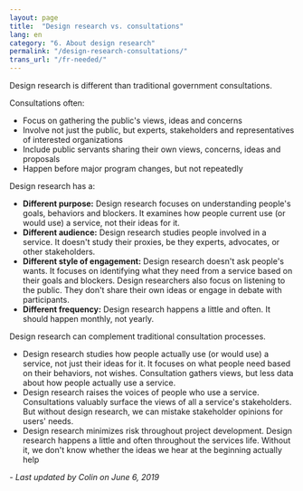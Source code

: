 ```yaml
---
layout: page
title:  "Design research vs. consultations"
lang: en
category: "6. About design research"
permalink: "/design-research-consultations/"
trans_url: "/fr-needed/"
---
```


Design research is different than traditional government consultations.

Consultations often:
* Focus on gathering the public's views, ideas and concerns
* Involve not just the public, but experts, stakeholders and representatives of interested organizations
* Include public servants sharing their own views, concerns, ideas and proposals
* Happen before major program changes, but not repeatedly

Design research has a:
* **Different purpose:** Design research focuses on understanding people's goals, behaviors and blockers. It examines how people current use (or would use) a service, not their ideas for it.
* **Different audience:** Design research studies people involved in a service. It doesn't study their proxies, be they experts, advocates, or other stakeholders.
* **Different style of engagement:** Design research doesn't ask people's wants. It focuses on identifying what they need from a service based on their goals and blockers. Design researchers also focus on listening to the public. They don't share their own ideas or engage in debate with participants.
* **Different frequency:** Design research happens a little and often. It should happen monthly, not yearly.

Design research can complement traditional consultation processes.
* Design research studies how people actually use (or would use) a service, not just their ideas for it. It focuses on what people need based on their behaviors, not wishes. Consultation gathers views, but less data about how people actually use a service.
* Design research raises the voices of people who use a service. Consultations valuably surface the views of all a service's stakeholders. But without design research, we can mistake stakeholder opinions for users' needs.
* Design research minimizes risk throughout project development. Design research happens a little and often throughout the services life. Without it, we don't know whether the ideas we hear at the beginning actually help

_- Last updated by Colin on June 6, 2019_
